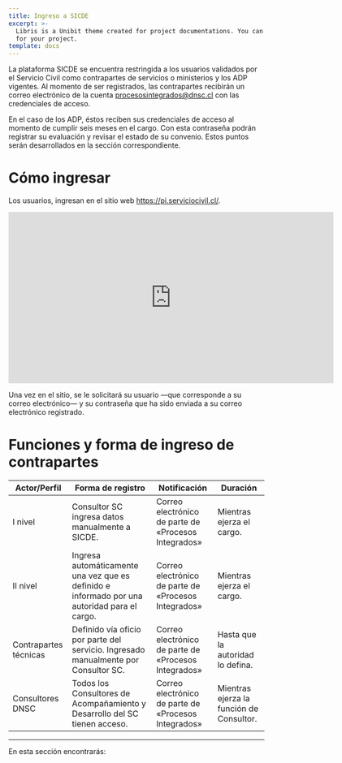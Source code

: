 ```yaml
---
title: Ingreso a SICDE
excerpt: >-
  Libris is a Unibit theme created for project documentations. You can use it
  for your project.
template: docs
---
```

La plataforma SICDE se encuentra restringida a los usuarios validados por el Servicio Civil como contrapartes de servicios o ministerios y los ADP vigentes.
Al momento de ser registrados, las contrapartes recibirán un correo electrónico de la cuenta procesosintegrados@dnsc.cl con las credenciales de acceso.

En el caso de los ADP, éstos reciben sus credenciales de acceso al momento de cumplir seis meses en el cargo. Con esta contraseña podrán registrar su evaluación y revisar el estado de su convenio. Estos puntos serán desarrollados en la sección correspondiente.

# Cómo ingresar
Los usuarios, ingresan en el sitio web https://pi.serviciocivil.cl/.

<iframe src="https://www.loom.com/share/bea7cab88ac74bcdab22d0d07044798d?from_recorder=1" width="640" height="338" frameborder="0" allow="autoplay; fullscreen" allowfullscreen></iframe>

Una vez en el sitio, se le solicitará su usuario —que corresponde a su correo electrónico— y su contraseña que ha sido enviada a su correo electrónico registrado.

# Funciones y forma de ingreso de contrapartes

| Actor/Perfil          | Forma de registro                                                                            | Notificación                                         | Duración                                 |
|-----------------------|----------------------------------------------------------------------------------------------|------------------------------------------------------|------------------------------------------|
| I nivel               | Consultor SC ingresa datos manualmente a SICDE.                                              | Correo electrónico de parte de «Procesos Integrados» | Mientras ejerza el cargo.                |
| II nivel              | Ingresa automáticamente una vez que es definido e informado por una autoridad para el cargo. | Correo electrónico de parte de «Procesos Integrados» | Mientras ejerza el cargo.                |
| Contrapartes técnicas | Definido vía oficio por parte del servicio. Ingresado manualmente por Consultor SC.          | Correo electrónico de parte de «Procesos Integrados» | Hasta que la autoridad lo defina.        |
| Consultores DNSC      | Todos los Consultores de Acompañamiento y Desarrollo del SC tienen acceso.                   | Correo electrónico de parte de «Procesos Integrados» | Mientras ejerza la función de Consultor. |

***

En esta sección encontrarás: